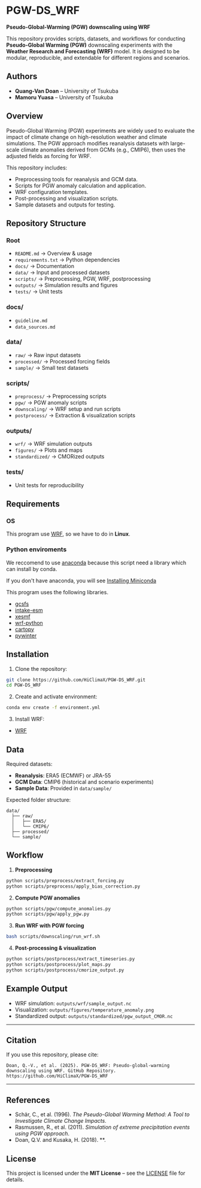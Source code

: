 # PGW-DS\_WRF

**Pseudo-Global-Warming (PGW) downscaling using WRF**

This repository provides scripts, datasets, and workflows for conducting **Pseudo-Global Warming (PGW)** downscaling experiments with the **Weather Research and Forecasting (WRF)** model. It is designed to be modular, reproducible, and extendable for different regions and scenarios.

## Authors

* **Quang-Van Doan** – University of Tsukuba 
* **Mamoru Yuasa** – University of Tsukuba


## Overview

Pseudo-Global Warming (PGW) experiments are widely used to evaluate the impact of climate change on high-resolution weather and climate simulations. The PGW approach modifies reanalysis datasets with large-scale climate anomalies derived from GCMs (e.g., CMIP6), then uses the adjusted fields as forcing for WRF.

This repository includes:

* Preprocessing tools for reanalysis and GCM data.
* Scripts for PGW anomaly calculation and application.
* WRF configuration templates.
* Post-processing and visualization scripts.
* Sample datasets and outputs for testing.


## Repository Structure

### Root

* `README.md` → Overview & usage
* `requirements.txt` → Python dependencies
* `docs/` → Documentation
* `data/` → Input and processed datasets
* `scripts/` → Preprocessing, PGW, WRF, postprocessing
* `outputs/` → Simulation results and figures
* `tests/` → Unit tests

### docs/

* `guideline.md`
* `data_sources.md`

### data/

* `raw/` → Raw input datasets
* `processed/` → Processed forcing fields
* `sample/` → Small test datasets

### scripts/

* `preprocess/` → Preprocessing scripts
* `pgw/` → PGW anomaly scripts
* `downscaling/` → WRF setup and run scripts
* `postprocess/` → Extraction & visualization scripts

### outputs/

* `wrf/` → WRF simulation outputs
* `figures/` → Plots and maps
* `standardized/` → CMORized outputs

### tests/

* Unit tests for reproducibility

## Requirements

### OS

This program use [WRF](https://github.com/wrf-model/WRF), so we have to do in **Linux**.

### Python enviroments

We reccomend to use [anaconda](https://www.anaconda.com/) because this script need a library which can install by conda.

If you don't have anaconda, you will see [Installing Miniconda](https://www.anaconda.com/docs/getting-started/miniconda/install#linux-terminal-installer)


This program uses the following libraries.

- [gcsfs](https://gcsfs.readthedocs.io/en/latest/)
- [intake-esm](https://intake-esm.readthedocs.io/en/stable/)
- [xesmf](https://xesmf.readthedocs.io/en/latest/index.html)
- [wrf-python](https://wrf-python.readthedocs.io/en/latest/)
- [cartopy](https://scitools.org.uk/cartopy/docs/latest/)
- [pywinter](https://pywinter.readthedocs.io/en/latest/)



## Installation

1. Clone the repository:

```bash
git clone https://github.com/HiClimaX/PGW-DS_WRF.git
cd PGW-DS_WRF
```

2. Create and activate environment:

```bash
conda env create -f environment.yml
```

3. Install WRF:

* [WRF](https://www.mmm.ucar.edu/weather-research-and-forecasting-model)


## Data

Required datasets:

* **Reanalysis**: ERA5 (ECMWF) or JRA-55
* **GCM Data**: CMIP6 (historical and scenario experiments)
* **Sample Data**: Provided in `data/sample/`

Expected folder structure:

```
data/
  ├── raw/
  │   ├── ERA5/
  │   └── CMIP6/
  ├── processed/
  └── sample/
```


## Workflow

1. **Preprocessing**

```bash
python scripts/preprocess/extract_forcing.py
python scripts/preprocess/apply_bias_correction.py
```

2. **Compute PGW anomalies**

```bash
python scripts/pgw/compute_anomalies.py
python scripts/pgw/apply_pgw.py
```

3. **Run WRF with PGW forcing**

```bash
bash scripts/downscaling/run_wrf.sh
```

4. **Post-processing & visualization**

```bash
python scripts/postprocess/extract_timeseries.py
python scripts/postprocess/plot_maps.py
python scripts/postprocess/cmorize_output.py
```

## Example Output

* WRF simulation: `outputs/wrf/sample_output.nc`
* Visualization: `outputs/figures/temperature_anomaly.png`
* Standardized output: `outputs/standardized/pgw_output_CMOR.nc`

---



## Citation

If you use this repository, please cite:

```
Doan, Q.-V., et al. (2025). PGW-DS_WRF: Pseudo-global-warming downscaling using WRF. GitHub Repository. https://github.com/HiClimaX/PGW-DS_WRF
```

---

## References

* Schär, C., et al. (1996). *The Pseudo-Global Warming Method: A Tool to Investigate Climate Change Impacts*.
* Rasmussen, R., et al. (2011). *Simulation of extreme precipitation events using PGW approach*.
* Doan, Q.V. and Kusaka, H. (2018). **.



## License

This project is licensed under the **MIT License** – see the [LICENSE](LICENSE) file for details.
